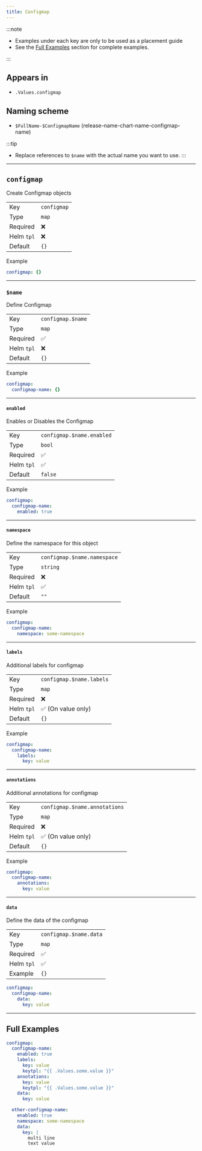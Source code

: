 ```yaml
---
title: Configmap
---
```


:::note

- Examples under each key are only to be used as a placement guide
- See the [Full Examples](/general/common/configmap#full-examples) section for complete examples.

:::

## Appears in

- `.Values.configmap`

## Naming scheme

- `$FullName-$ConfigmapName` (release-name-chart-name-configmap-name)

:::tip
- Replace references to `$name` with the actual name you want to use.
:::

---

## `configmap`

Create Configmap objects

|            |             |
| ---------- | ----------- |
| Key        | `configmap` |
| Type       | `map`       |
| Required   | ❌          |
| Helm `tpl` | ❌          |
| Default    | `{}`        |

Example

```yaml
configmap: {}
```

---

### `$name`

Define Configmap

|            |                   |
| ---------- | ----------------- |
| Key        | `configmap.$name` |
| Type       | `map`             |
| Required   | ✅                |
| Helm `tpl` | ❌                |
| Default    | `{}`              |

Example

```yaml
configmap:
  configmap-name: {}
```

---

#### `enabled`

Enables or Disables the Configmap

|            |                           |
| ---------- | ------------------------- |
| Key        | `configmap.$name.enabled` |
| Type       | `bool`                    |
| Required   | ✅                        |
| Helm `tpl` | ✅                        |
| Default    | `false`                   |

Example

```yaml
configmap:
  configmap-name:
    enabled: true
```

---

#### `namespace`

Define the namespace for this object

|            |                             |
| ---------- | --------------------------- |
| Key        | `configmap.$name.namespace` |
| Type       | `string`                    |
| Required   | ❌                          |
| Helm `tpl` | ✅                          |
| Default    | `""`                        |

Example

```yaml
configmap:
  configmap-name:
    namespace: some-namespace
```

---

#### `labels`

Additional labels for configmap

|            |                          |
| ---------- | ------------------------ |
| Key        | `configmap.$name.labels` |
| Type       | `map`                    |
| Required   | ❌                       |
| Helm `tpl` | ✅ (On value only)       |
| Default    | `{}`                     |

Example

```yaml
configmap:
  configmap-name:
    labels:
      key: value
```

---

#### `annotations`

Additional annotations for configmap

|            |                               |
| ---------- | ----------------------------- |
| Key        | `configmap.$name.annotations` |
| Type       | `map`                         |
| Required   | ❌                            |
| Helm `tpl` | ✅ (On value only)            |
| Default    | `{}`                          |

Example

```yaml
configmap:
  configmap-name:
    annotations:
      key: value
```

---

#### `data`

Define the data of the configmap

|            |                        |
| ---------- | ---------------------- |
| Key        | `configmap.$name.data` |
| Type       | `map`                  |
| Required   | ✅                     |
| Helm `tpl` | ✅                     |
| Example    | `{}`                   |

```yaml
configmap:
  configmap-name:
    data:
      key: value
```

---

## Full Examples

```yaml
configmap:
  configmap-name:
    enabled: true
    labels:
      key: value
      keytpl: "{{ .Values.some.value }}"
    annotations:
      key: value
      keytpl: "{{ .Values.some.value }}"
    data:
      key: value

  other-configmap-name:
    enabled: true
    namespace: some-namespace
    data:
      key: |
        multi line
        text value
```

